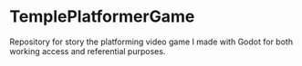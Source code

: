 # TemplePlatformerGame
Repository for story the platforming video game I made with Godot for both working access and referential purposes.
